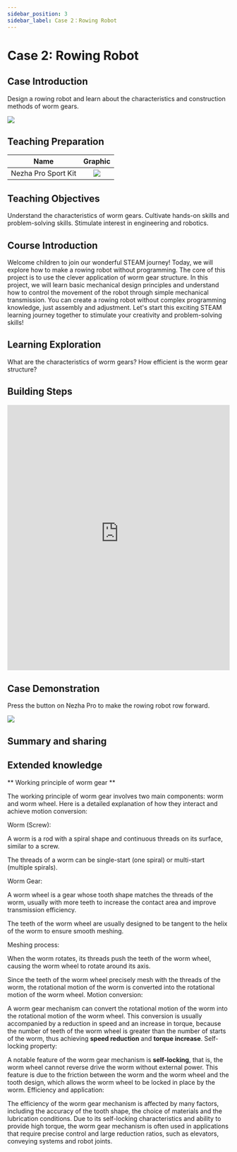 ```yaml
---
sidebar_position: 3
sidebar_label: Case 2：Rowing Robot
---
```


# Case 2: Rowing Robot

## Case Introduction

Design a rowing robot and learn about the characteristics and construction methods of worm gears.

![](https://wiki-media-ef.oss-cn-hongkong.aliyuncs.com/docs/microbit/building-blocks/nezha-pro-sports-kit/images/nezha-pro-sports-kit-case-02-01.png)

## Teaching Preparation

|     Name     |            Graphic            |
| :----------: | :--------------------------: |
|   Nezha Pro Sport Kit   |   ![](https://wiki-media-ef.oss-cn-hongkong.aliyuncs.com/docs/microbit/building-blocks/nezha-pro-sports-kit/images/nezha-pro-sports-kit-01.png)  |

## Teaching Objectives

Understand the characteristics of worm gears.
Cultivate hands-on skills and problem-solving skills.
Stimulate interest in engineering and robotics.

## Course Introduction

Welcome children to join our wonderful STEAM journey! Today, we will explore how to make a rowing robot without programming. The core of this project is to use the clever application of worm gear structure. In this project, we will learn basic mechanical design principles and understand how to control the movement of the robot through simple mechanical transmission. You can create a rowing robot without complex programming knowledge, just assembly and adjustment. Let's start this exciting STEAM learning journey together to stimulate your creativity and problem-solving skills!

## Learning Exploration

What are the characteristics of worm gears?
How efficient is the worm gear structure?

## Building Steps

<embed src="https://wiki-media-ef.oss-cn-hongkong.aliyuncs.com/docs/microbit/building-blocks/nezha-pro-sports-kit/files/%E5%88%92%E8%88%B9%E6%9C%BA%E5%99%A8%E4%BA%BA.pdf" type="application/pdf" width="100%" height="600px" />

## Case Demonstration

Press the button on Nezha Pro to make the rowing robot row forward.

![](https://wiki-media-ef.oss-cn-hongkong.aliyuncs.com/docs/microbit/building-blocks/nezha-pro-sports-kit/images/nezha-pro-sports-kit-case-02.gif)

## Summary and sharing

## Extended knowledge

** Working principle of worm gear **

The working principle of worm gear involves two main components: worm and worm wheel. Here is a detailed explanation of how they interact and achieve motion conversion:

Worm (Screw):

A worm is a rod with a spiral shape and continuous threads on its surface, similar to a screw.

The threads of a worm can be single-start (one spiral) or multi-start (multiple spirals).

Worm Gear:

A worm wheel is a gear whose tooth shape matches the threads of the worm, usually with more teeth to increase the contact area and improve transmission efficiency.

The teeth of the worm wheel are usually designed to be tangent to the helix of the worm to ensure smooth meshing.

Meshing process:

When the worm rotates, its threads push the teeth of the worm wheel, causing the worm wheel to rotate around its axis.

Since the teeth of the worm wheel precisely mesh with the threads of the worm, the rotational motion of the worm is converted into the rotational motion of the worm wheel.
Motion conversion:

A worm gear mechanism can convert the rotational motion of the worm into the rotational motion of the worm wheel.
This conversion is usually accompanied by a reduction in speed and an increase in torque, because the number of teeth of the worm wheel is greater than the number of starts of the worm, thus achieving **speed reduction** and **torque increase**.
Self-locking property:

A notable feature of the worm gear mechanism is **self-locking**, that is, the worm wheel cannot reverse drive the worm without external power.
This feature is due to the friction between the worm and the worm wheel and the tooth design, which allows the worm wheel to be locked in place by the worm.
Efficiency and application:

The efficiency of the worm gear mechanism is affected by many factors, including the accuracy of the tooth shape, the choice of materials and the lubrication conditions.
Due to its self-locking characteristics and ability to provide high torque, the worm gear mechanism is often used in applications that require precise control and large reduction ratios, such as elevators, conveying systems and robot joints.
